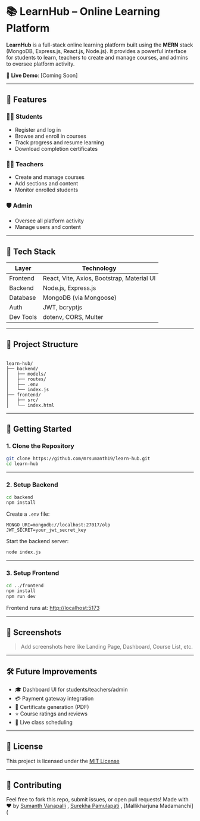 # 📚 LearnHub – Online Learning Platform

**LearnHub** is a full-stack online learning platform built using the **MERN** stack (MongoDB, Express.js, React.js, Node.js). It provides a powerful interface for students to learn, teachers to create and manage courses, and admins to oversee platform activity.

🔗 **Live Demo**: [Coming Soon]

---

## 🚀 Features

### 👨‍🎓 Students
- Register and log in
- Browse and enroll in courses
- Track progress and resume learning
- Download completion certificates

### 👨‍🏫 Teachers
- Create and manage courses
- Add sections and content
- Monitor enrolled students

### 🛡️ Admin
- Oversee all platform activity
- Manage users and content

---

## 🧰 Tech Stack

| Layer       | Technology                            |
|-------------|----------------------------------------|
| Frontend    | React, Vite, Axios, Bootstrap, Material UI |
| Backend     | Node.js, Express.js                   |
| Database    | MongoDB (via Mongoose)                |
| Auth        | JWT, bcryptjs                         |
| Dev Tools   | dotenv, CORS, Multer                  |

---

## 📁 Project Structure

```

learn-hub/
├── backend/
│   ├── models/
│   ├── routes/
│   ├── .env
│   └── index.js
├── frontend/
│   ├── src/
│   └── index.html

````

---

## 🔧 Getting Started

### 1. Clone the Repository

```bash
git clone https://github.com/mrsumanth19/learn-hub.git
cd learn-hub
````

---

### 2. Setup Backend

```bash
cd backend
npm install
```

Create a `.env` file:

```env
MONGO_URI=mongodb://localhost:27017/olp
JWT_SECRET=your_jwt_secret_key
```

Start the backend server:

```bash
node index.js
```

---

### 3. Setup Frontend

```bash
cd ../frontend
npm install
npm run dev
```

Frontend runs at: [http://localhost:5173](http://localhost:5173)

---

## 📸 Screenshots

> Add screenshots here like Landing Page, Dashboard, Course List, etc.

---

## 🛠 Future Improvements

* 🎓 Dashboard UI for students/teachers/admin
* 💳 Payment gateway integration
* 🧾 Certificate generation (PDF)
* ⭐ Course ratings and reviews
* 📅 Live class scheduling

---

## 📜 License

This project is licensed under the [MIT License](LICENSE)

---

## 🙌 Contributing

Feel free to fork this repo, submit issues, or open pull requests!
Made with ❤️ by [Sumanth Vanapalli](https://github.com/mrsumanth19) , [Surekha Pamulapati](https://github.com/surekhapamulapati) , [Mallikharjuna Madamanchi](


